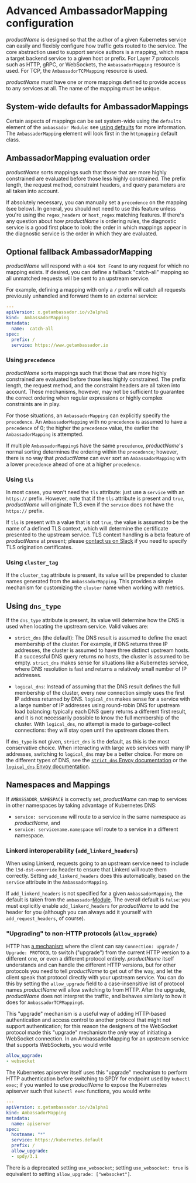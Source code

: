 # Advanced AmbassadorMapping configuration

$productName$ is designed so that the author of a given Kubernetes service can easily and flexibly configure how traffic gets routed to the service. The core abstraction used to support service authors is a mapping, which maps a target backend service to a given host or prefix. For Layer 7 protocols such as HTTP, gRPC, or WebSockets, the `AmbassadorMapping` resource is used. For TCP, the `AmbassadorTCPMapping` resource is used.

$productName$ _must_ have one or more mappings defined to provide access to any services at all. The name of the mapping must be unique.

## System-wide defaults for AmbassadorMappings

Certain aspects of mappings can be set system-wide using the `defaults` element of the `ambassador Module`:
see [using defaults](../../using/defaults) for more information. The `AmbassadorMapping` element will look first in
the `httpmapping` default class.

## AmbassadorMapping evaluation order

$productName$ sorts mappings such that those that are more highly constrained are evaluated before those less highly constrained. The prefix length, the request method, constraint headers, and query parameters are all taken into account.

If absolutely necessary, you can manually set a `precedence` on the mapping (see below). In general, you should not need to use this feature unless you're using the `regex_headers` or `host_regex` matching features. If there's any question about how $productName$ is ordering rules, the diagnostic service is a good first place to look: the order in which mappings appear in the diagnostic service is the order in which they are evaluated.

## Optional fallback AmbassadorMapping

$productName$ will respond with a `404 Not Found` to any request for which no mapping exists. If desired, you can define a fallback "catch-all" mapping so all unmatched requests will be sent to an upstream service.

For example, defining a mapping with only a `/` prefix will catch all requests previously unhandled and forward them to an external service:

```yaml
---
apiVersion: x.getambassador.io/v3alpha1
kind:  AmbassadorMapping
metadata:
  name:  catch-all
spec:
  prefix: /
  service: https://www.getambassador.io
```

### Using `precedence`

$productName$ sorts mappings such that those that are more highly constrained are evaluated before those less highly constrained. The prefix length, the request method, and the constraint headers are all taken into account. These mechanisms, however, may not be sufficient to guarantee the correct ordering when regular expressions or highly complex constraints are in play.

For those situations, an `AmbassadorMapping` can explicitly specify the `precedence`. An `AmbassadorMapping` with no `precedence` is assumed to have a `precedence` of 0; the higher the `precedence` value, the earlier the `AmbassadorMapping` is attempted.

If multiple `AmbassadorMapping`s have the same `precedence`, $productName$'s normal sorting determines the ordering within the `precedence`; however, there is no way that $productName$ can ever sort an `AmbassadorMapping` with a lower `precedence` ahead of one at a higher `precedence`.

### Using `tls`

In most cases, you won't need the `tls` attribute: just use a `service` with an `https://` prefix. However, note that if the `tls` attribute is present and `true`, $productName$ will originate TLS even if the `service` does not have the `https://` prefix.

If `tls` is present with a value that is not `true`, the value is assumed to be the name of a defined TLS context, which will determine the certificate presented to the upstream service. TLS context handling is a beta feature of $productName$ at present; please [contact us on Slack](https://a8r.io/Slack) if you need to specify TLS origination certificates.

### Using `cluster_tag`

If the `cluster_tag` attribute is present, its value will be prepended to cluster names generated from
the `AmbassadorMapping`. This provides a simple mechanism for customizing the `cluster` name when working with metrics.

## Using `dns_type`

If the `dns_type` attribute is present, its value will determine how the DNS is used when locating the upstream service. Valid values are:

- `strict_dns` (the default): The DNS result is assumed to define the exact membership of the cluster. For example, if DNS returns three IP addresses, the cluster is assumed to have three distinct upstream hosts. If a successful DNS query returns no hosts, the cluster is assumed to be empty. `strict_dns` makes sense for situations like a Kubernetes service, where DNS resolution is fast and returns a relatively small number of IP addresses.

- `logical_dns`: Instead of assuming that the DNS result defines the full membership of the cluster, every new connection simply uses the first IP address returned by DNS. `logical_dns` makes sense for a service with a large number of IP addresses using round-robin DNS for upstream load balancing: typically each DNS query returns a different first result, and it is not necessarily possible to know the full membership of the cluster. With `logical_dns`, no attempt is made to garbage-collect connections: they will stay open until the upstream closes them.

If `dns_type` is not given, `strict_dns` is the default, as this is the most conservative choice. When interacting with large web services with many IP addresses, switching to `logical_dns` may be a better choice. For more on the different types of DNS, see the [`strict_dns` Envoy documentation] or the [`logical_dns` Envoy documentation].

[`strict_dns` Envoy documentation]: https://www.envoyproxy.io/docs/envoy/latest/intro/arch_overview/upstream/service_discovery#strict-dns
[`logical_dns` Envoy documentation]: https://www.envoyproxy.io/docs/envoy/latest/intro/arch_overview/upstream/service_discovery#logical-dns


## Namespaces and Mappings

If `AMBASSADOR_NAMESPACE` is correctly set, $productName$ can map to services in other namespaces by taking advantage of Kubernetes DNS:

- `service: servicename` will route to a service in the same namespace as $productName$, and
- `service: servicename.namespace` will route to a service in a different namespace.

### Linkerd interoperability (`add_linkerd_headers`)

When using Linkerd, requests going to an upstream service need to include the `l5d-dst-override` header to ensure that Linkerd will route them correctly. Setting `add_linkerd_headers` does this automatically, based on the `service` attribute in the `AmbassadorMapping`.

If `add_linkerd_headers` is not specified for a given `AmbassadorMapping`, the default is taken from the `ambassador`[Module](../../running/ambassador). The overall default is `false`: you must explicitly enable `add_linkerd_headers` for $productName$ to add the header for you (although you can always add it yourself with `add_request_headers`, of course).

### "Upgrading" to non-HTTP protocols (`allow_upgrade`)

HTTP has [a mechanism][upgrade-mechanism] where the client can say
`Connection: upgrade` / `Upgrade: PROTOCOL` to switch ("upgrade") from
the current HTTP version to a different one, or even a different
protocol entirely.  $productName$ itself understands and can handle the
different HTTP versions, but for other protocols you need to tell
$productName$ to get out of the way, and let the client speak that
protocol directly with your upstream service.  You can do this by
setting the `allow_upgrade` field to a case-insensitive list of
protocol names $productName$ will allow switching to from HTTP.  After
the upgrade, $productName$ does not interpret the traffic, and behaves
similarly to how it does for `AmbassadorTCPMapping`s.

[upgrade-mechanism]: https://tools.ietf.org/html/rfc7230#section-6.7

This "upgrade" mechanism is a useful way of adding HTTP-based
authentication and access control to another protocol that might not
support authentication; for this reason the designers of the WebSocket
protocol made this "upgrade" mechanism the *only* way of initiating a
WebSocket connection.  In an AmbassadorMapping for an upstream service that
supports WebSockets, you would write

```yaml
allow_upgrade:
- websocket
```

The Kubernetes apiserver itself uses this "upgrade" mechanism to
perform HTTP authentication before switching to SPDY for endpoint used
by `kubectl exec`; if you wanted to use $productName$ to expose the
Kubernetes apiserver such that `kubectl exec` functions, you would
write

```yaml
---
apiVersion: x.getambassador.io/v3alpha1
kind: AmbassadorMapping
metadata:
  name: apiserver
spec:
  hostname: "*"
  service: https://kubernetes.default
  prefix: /
  allow_upgrade:
  - spdy/3.1
```

There is a deprecated setting `use_websocket`; setting `use_websocket:
true` is equivalent to setting `allow_upgrade: ["websocket"]`.

